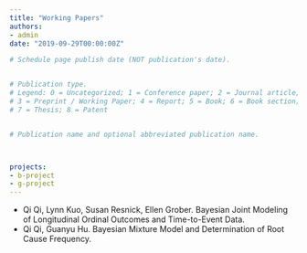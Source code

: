 ```yaml
---
title: "Working Papers"
authors:
- admin
date: "2019-09-29T00:00:00Z"

# Schedule page publish date (NOT publication's date).


# Publication type.
# Legend: 0 = Uncategorized; 1 = Conference paper; 2 = Journal article;
# 3 = Preprint / Working Paper; 4 = Report; 5 = Book; 6 = Book section;
# 7 = Thesis; 8 = Patent


# Publication name and optional abbreviated publication name.



projects:
- b-project
- g-project
---
```


* Qi Qi, Lynn Kuo, Susan Resnick, Ellen Grober. Bayesian Joint Modeling of Longitudinal Ordinal Outcomes and Time-to-Event Data.
* Qi Qi, Guanyu Hu. Bayesian Mixture Model and Determination of Root Cause Frequency.
